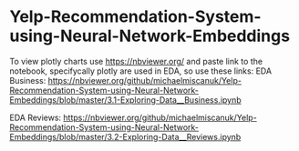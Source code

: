 # Yelp-Recommendation-System-using-Neural-Network-Embeddings

To view plotly charts use https://nbviewer.org/ and paste link to the notebook, specifycally plotly are used in EDA, so use these links:
EDA Business:
https://nbviewer.org/github/michaelmiscanuk/Yelp-Recommendation-System-using-Neural-Network-Embeddings/blob/master/3.1-Exploring-Data__Business.ipynb

EDA Reviews:
https://nbviewer.org/github/michaelmiscanuk/Yelp-Recommendation-System-using-Neural-Network-Embeddings/blob/master/3.2-Exploring-Data__Reviews.ipynb 

